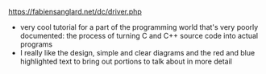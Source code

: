 https://fabiensanglard.net/dc/driver.php

- very cool tutorial for a part of the programming world that's very poorly documented: the process of turning C and C++ source code into actual programs
- I really like the design, simple and clear diagrams and the red and blue highlighted text to bring out portions to talk about in more detail